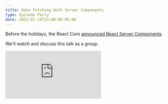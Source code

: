 ```yaml
---
title: Data Fetching With Server Components
type: Episode Party
date: 2021-01-14T13:00:00-05:00
---
```


Before the holidays, the React Core [announced React Server Components](https://it.reactjs.org/blog/2020/12/21/data-fetching-with-react-server-components.html).

We'll watch and discuss this talk as a group.

<div data-responsive-youtube--container>
  <iframe src="https://www.youtube.com/embed/TQQPAU21ZUw" frameborder="0" allow="accelerometer; autoplay; clipboard-write; encrypted-media; gyroscope; picture-in-picture" allowfullscreen></iframe>
</div>
